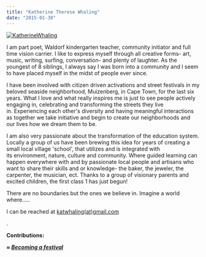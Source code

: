 ```yaml
---
title: "Katherine Therese Whaling"
date: "2015-01-30"
---
```


[![KatherineWhaling](https://organizationunbound.org/wp-content/uploads/2015/01/KatherineWhaling.jpg)](https://organizationunbound.org/wp-content/uploads/2015/01/KatherineWhaling.jpg)

I am part poet, Waldorf kindergarten teacher, community initiator and full time vision carrier. I like to express myself through all creative forms- art, music, writing, surfing, conversation- and plenty of laughter. As the youngest of 8 siblings, I always say I was born into a community and I seem to have placed myself in the midst of people ever since.

I have been involved with citizen driven activations and street festivals in my beloved seaside neighborhood, Muizenberg, in Cape Town, for the last six years. What I love and what really inspires me is just to see people actively engaging in, celebrating and transforming the streets they live in. Experiencing each other's diversity and having meaningful interactions as together we take initiative and begin to create our neighborhoods and our lives how we dream them to be.

I am also very passionate about the transformation of the education system. Locally a group of us have been brewing this idea for years of creating a small local village 'school', that utilizes and is integrated with its environment, nature, culture and community. Where guided learning can happen everywhere with and by passionate local people and artisans who want to share their skills and or knowledge- the baker, the jeweler, the carpenter, the musician, ect. Thanks to a group of visionary parents and excited children, the first class 1 has just begun!

There are no boundaries but the ones we believe in. Imagine a world where.....

I can be reached at [katwhaling(at)gmail.com](mailto:katwhaling@gmail.com)

.

**Contributions:**

_**≈ [Becoming a festival](https://organizationunbound.org/expressive-change/becoming-a-festival/)**_
